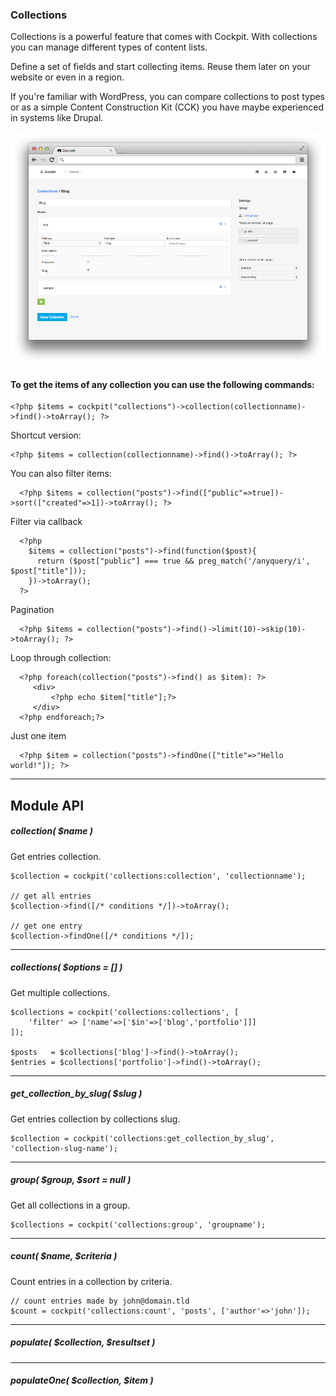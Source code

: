 ### Collections


<span class="uk-badge">Collections</span> is a powerful feature that comes with Cockpit.
With collections you can manage different types of content lists.


Define a set of fields and start collecting items. Reuse them later on your website or even in a region.


<div class="uk-alert">
    If you're familiar with WordPress, you can compare collections to post types
    or as a simple Content Construction Kit (CCK) you have maybe experienced in systems like Drupal.
</div>


![Edit collection](images/collection.edit.png)


#### To get the items of any collection you can use the following commands:


    <?php $items = cockpit("collections")->collection(collectionname)->find()->toArray(); ?>

Shortcut version:

    <?php $items = collection(collectionname)->find()->toArray(); ?>

  You can also filter items:

      <?php $items = collection("posts")->find(["public"=>true])->sort(["created"=>1])->toArray(); ?>

  Filter via callback

      <?php
        $items = collection("posts")->find(function($post){
          return ($post["public"] === true && preg_match('/anyquery/i', $post["title"]));
        })->toArray();
      ?>

  Pagination

      <?php $items = collection("posts")->find()->limit(10)->skip(10)->toArray(); ?>

  Loop through collection:

      <?php foreach(collection("posts")->find() as $item): ?>
         <div>
             <?php echo $item["title"];?>
         </div>
      <?php endforeach;?>

  Just one item

      <?php $item = collection("posts")->findOne(["title"=>"Hello world!"]); ?>


---

## Module API


##### collection( $name )

Get entries collection.

```
$collection = cockpit('collections:collection', 'collectionname');

// get all entries
$collection->find([/* conditions */])->toArray();

// get one entry
$collection->findOne([/* conditions */]);
```

---

##### collections( $options = [] )

Get multiple collections.

```
$collections = cockpit('collections:collections', [
    'filter' => ['name'=>['$in'=>['blog','portfolio']]]
]);

$posts   = $collections['blog']->find()->toArray();
$entries = $collections['portfolio']->find()->toArray();

```

---

##### get_collection_by_slug( $slug )

Get entries collection by collections slug.

```
$collection = cockpit('collections:get_collection_by_slug', 'collection-slug-name');
```

---

##### group( $group, $sort = null )

Get all collections in a group.

```
$collections = cockpit('collections:group', 'groupname');
```

---

##### count( $name, $criteria )

Count entries in a collection by criteria.

```
// count entries made by john@domain.tld
$count = cockpit('collections:count', 'posts', ['author'=>'john']);

```

---

##### populate( $collection, $resultset )

---

##### populateOne( $collection, $item )
